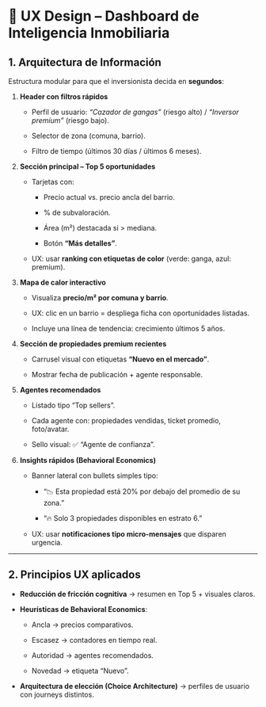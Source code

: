 ﻿
# 🎨 UX Design – Dashboard de Inteligencia Inmobiliaria

## 1. Arquitectura de Información

Estructura modular para que el inversionista decida en **segundos**:

1.  **Header con filtros rápidos**
    
    -   Perfil de usuario: _“Cazador de gangas”_ (riesgo alto) / _“Inversor premium”_ (riesgo bajo).
        
    -   Selector de zona (comuna, barrio).
        
    -   Filtro de tiempo (últimos 30 días / últimos 6 meses).
        
2.  **Sección principal – Top 5 oportunidades**
    
    -   Tarjetas con:
        
        -   Precio actual vs. precio ancla del barrio.
            
        -   % de subvaloración.
            
        -   Área (m²) destacada si > mediana.
            
        -   Botón **“Más detalles”**.
            
    -   UX: usar **ranking con etiquetas de color** (verde: ganga, azul: premium).
        
3.  **Mapa de calor interactivo**
    
    -   Visualiza **precio/m² por comuna y barrio**.
        
    -   UX: clic en un barrio = despliega ficha con oportunidades listadas.
        
    -   Incluye una línea de tendencia: crecimiento últimos 5 años.
        
4.  **Sección de propiedades premium recientes**
    
    -   Carrusel visual con etiquetas **“Nuevo en el mercado”**.
        
    -   Mostrar fecha de publicación + agente responsable.
        
5.  **Agentes recomendados**
    
    -   Listado tipo “Top sellers”.
        
    -   Cada agente con: propiedades vendidas, ticket promedio, foto/avatar.
        
    -   Sello visual: ✅ “Agente de confianza”.
        
6.  **Insights rápidos (Behavioral Economics)**
    
    -   Banner lateral con bullets simples tipo:
        
        -   “📉 Esta propiedad está 20% por debajo del promedio de su zona.”
            
        -   “🔥 Solo 3 propiedades disponibles en estrato 6.”
            
    -   UX: usar **notificaciones tipo micro-mensajes** que disparen urgencia.
        

----------

## 2. Principios UX aplicados

-   **Reducción de fricción cognitiva** → resumen en Top 5 + visuales claros.
    
-   **Heurísticas de Behavioral Economics**:
    
    -   Ancla → precios comparativos.
        
    -   Escasez → contadores en tiempo real.
        
    -   Autoridad → agentes recomendados.
        
    -   Novedad → etiqueta “Nuevo”.
        
-   **Arquitectura de elección (Choice Architecture)** → perfiles de usuario con journeys distintos.
